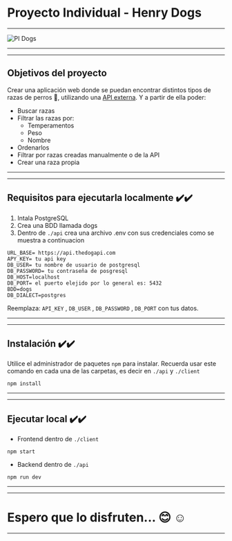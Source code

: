 # Proyecto Individual - Henry Dogs
---
![PI Dogs ](https://github.com/Fer-Mig-Agus/PI-DOGS/assets/98432911/6f0317cb-0e13-43fd-9101-e2b217cfeb93)

---
---

## Objetivos del proyecto
Crear una aplicación web donde se puedan encontrar distintos tipos de razas de perros 🐶, utilizando una [API externa](https://api.thedogapi.com/v1/breeds).
Y a partir de ella poder:

* Buscar razas
* Filtrar las razas por:
  * Temperamentos
  * Peso
  * Nombre
* Ordenarlos
* Filtrar por razas creadas manualmente o de la API
* Crear una raza propia

---
---

## Requisitos para ejecutarla localmente ✔️✔️
1. Intala PostgreSQL
2. Crea una BDD llamada dogs
3. Dentro de `./api` crea una archivo .env con sus credenciales como se muestra a continuacion
```
URL_BASE= https://api.thedogapi.com
APY_KEY= tu api key
DB_USER= tu nombre de usuario de postgresql
DB_PASSWORD= tu contraseña de posgresql
DB_HOST=localhost
DB_PORT= el puerto elejido por lo general es: 5432
BDD=dogs
DB_DIALECT=postgres
```
Reemplaza: `API_KEY` , `DB_USER` , `DB_PASSWORD` , `DB_PORT` con tus datos.

---
---

## Instalación  ✔️✔️
Utilice el administrador de paquetes `npm` para instalar. Recuerda usar este comando en cada una de las carpetas, es decir en `./api` y `./client`

`
npm install
`

---
---

## Ejecutar local  ✔️✔️

* Frontend dentro de `./client`

`
npm start
`

* Backend dentro de `./api`

`
npm run dev
`

---
---

# Espero que lo disfruten... 😊 ☺️

---
